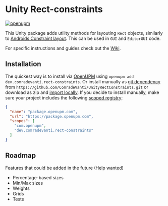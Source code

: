 ﻿# Unity Rect-constraints

[![openupm](https://img.shields.io/npm/v/dev.comradevanti.rect-constraints?label=openupm&registry_uri=https://package.openupm.com)](https://openupm.com/packages/dev.comradevanti.rect-constraints/)

This Unity package adds utility methods for layouting `Rect` objects, similarly
to [Androids Constraint layout](https://developer.android.com/develop/ui/views/layout/constraint-layout).
This can be used in `GUI` and `EditorGUI` code.

For specific instructions and guides check out the [Wiki](https://github.com/ComradeVanti/UnityRectConstraints/wiki).

## Installation

The quickest way is to install via [OpenUPM](https://openupm.com)
using `openupm add dev.comradevanti.rect-constraints`. Or install manually
as [git dependency](https://docs.unity3d.com/Manual/upm-ui-giturl.html)
from `https://github.com/ComradeVanti/UnityRectConstraints.git` or download as
zip and [import locally](https://docs.unity3d.com/Manual/upm-ui-local.html).
If you
decide to install manually, make sure your project includes the
following [scoped registry](https://docs.unity3d.com/Manual/upm-scoped.html):

```json
{
  "name": "package.openupm.com",
  "url": "https://package.openupm.com",
  "scopes": [
    "com.openupm",
    "dev.comradevanti.rect-constraints"
  ]
}
```

## Roadmap

Features that could be added in the future (Help wanted)

- Percentage-based sizes
- Min/Max sizes
- Weights
- Grids
- Tests